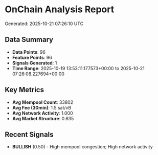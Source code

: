 # OnChain Analysis Report
Generated: 2025-10-21 07:26:10 UTC

## Data Summary
- **Data Points**: 96
- **Feature Points**: 96
- **Signals Generated**: 1
- **Time Range**: 2025-10-19 13:53:11.177573+00:00 to 2025-10-21 07:26:08.227694+00:00

## Key Metrics
- **Avg Mempool Count**: 33802
- **Avg Fee (30min)**: 1.5 sat/vB
- **Avg Network Activity**: 1.000
- **Avg Market Structure**: 0.635

## Recent Signals
- **BULLISH** (0.50) - High mempool congestion; High network activity
